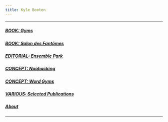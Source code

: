 ```yaml
---
title: Kyle Booten
---
```


***

##### [BOOK: Gyms](gymsbook.html)

##### [BOOK: Salon des Fantômes](salon.html)

<!-- ##### [To Pray Without Ceasing](topray.html)
 -->

##### [EDITORIAL: Ensemble Park](ensemble.html)

##### [CONCEPT: Noöhacking](noohacking.html)

##### [CONCEPT: Word Gyms](progym.html)


##### [VARIOUS: Selected Publications](index.html)

##### [About](about.html)

***



